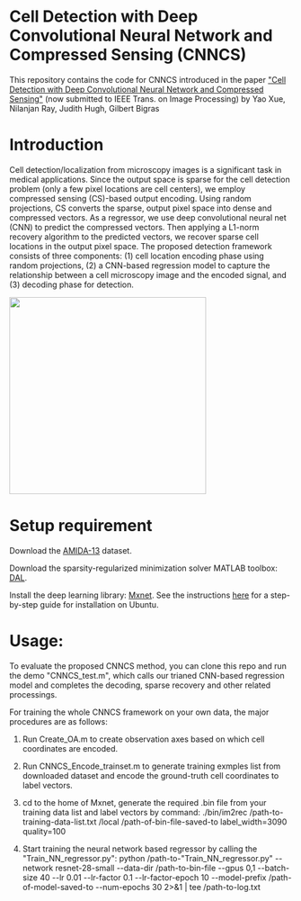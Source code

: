 # Cell Detection with Deep Convolutional Neural Network and Compressed Sensing (CNNCS)
This repository contains the code for CNNCS introduced in the paper <a href="https://arxiv.org/abs/1708.03307">"Cell Detection with Deep Convolutional Neural Network and Compressed Sensing"</a> (now submitted to IEEE Trans. on Image Processing) by Yao Xue, Nilanjan Ray, Judith Hugh, Gilbert Bigras

# Introduction
Cell detection/localization from microscopy images is a significant task in medical applications. Since the output space is sparse for the cell detection problem (only a few pixel locations are cell centers), we employ compressed sensing (CS)-based output encoding. Using random projections, CS converts the sparse, output pixel space into dense and compressed vectors. As a regressor, we use deep convolutional neural net (CNN) to predict the compressed vectors. Then applying a L1-norm recovery algorithm to the predicted vectors, we recover sparse cell locations in the output pixel space. The proposed detection framework consists of three components: (1) cell location encoding phase using random projections, (2) a CNN-based regression model to capture the relationship between a cell microscopy image and the encoded signal, and (3) decoding phase for detection.

<img src="https://user-images.githubusercontent.com/31593901/30071781-52b3df92-9225-11e7-96f2-fc12ce68bbc0.jpg" width="350">

# Setup requirement

Download the <a href="http://amida13.isi.uu.nl/">AMIDA-13</a> dataset.

Download the sparsity-regularized minimization solver MATLAB toolbox: <a href="http://ttic.uchicago.edu/~ryotat/softwares/dal/">DAL</a>.

Install the deep learning library: <a href="https://github.com/apache/incubator-mxnet">Mxnet</a>.
See the instructions <a href="https://mxnet.incubator.apache.org/get_started/ubuntu_setup.html">here</a> for a step-by-step guide for installation on Ubuntu.

# Usage:

To evaluate the proposed CNNCS method, you can clone this repo and run the demo "CNNCS_test.m", which calls our trianed CNN-based regression model and completes the decoding, sparse recovery and other related processings.

For training the whole CNNCS framework on your own data, the major procedures are as follows:

1. Run Create_OA.m to create observation axes based on which cell coordinates are encoded. 

2. Run CNNCS_Encode_trainset.m to generate training exmples list from downloaded dataset and encode the ground-truth cell coordinates to label vectors.

3. cd to the home of Mxnet, generate the required .bin file from your training data list and label vectors by command:
./bin/im2rec /path-to-training-data-list.txt /local /path-of-bin-file-saved-to label_width=3090 quality=100

4. Start training the neural network based regressor by calling the "Train_NN_regressor.py":
python /path-to-"Train_NN_regressor.py" --network resnet-28-small --data-dir /path-to-bin-file --gpus 0,1 --batch-size 40 --lr 0.01 --lr-factor 0.1 --lr-factor-epoch 10 --model-prefix /path-of-model-saved-to --num-epochs 30 2>&1 | tee /path-to-log.txt
